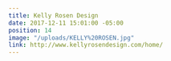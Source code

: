 ```yaml
---
title: Kelly Rosen Design
date: 2017-12-11 15:01:00 -05:00
position: 14
image: "/uploads/KELLY%20ROSEN.jpg"
link: http://www.kellyrosendesign.com/home/
---
```


